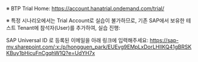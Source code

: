 ※ BTP Trial Home: https://account.hanatrial.ondemand.com/trial/

※ 특정 시나리오에서는 Trial Account로 실습이 불가하므로, 기존 SAP에서 보유한 테스트 Tenant에 참석자(User)를 추가하여, 실습 진행:

SAP Universal ID 로 등록된 이메일을 아래 링크에 입력해주세요:
https://sap-my.sharepoint.com/:x:/p/hongguen_park/EUEvg9EMpLxDorLHIlKQ41gBRSKKBuy1bHicuFnCgqhW1Q?e=UdYH7x
